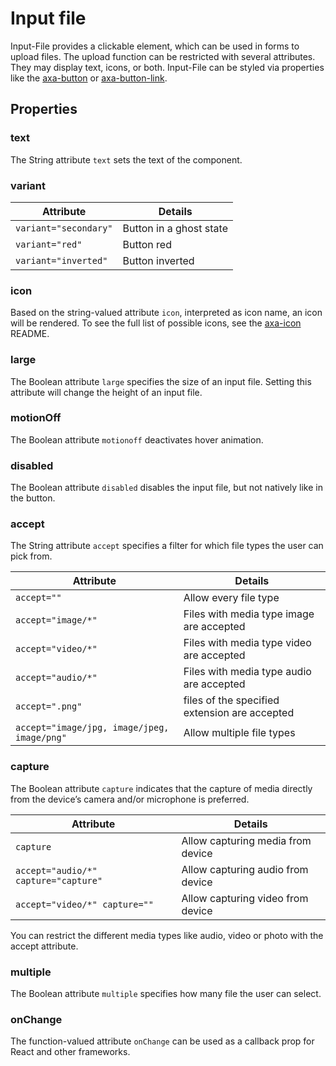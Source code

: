 # Input file

Input-File provides a clickable element, which can be used in forms to upload files. The upload function can be restricted with several attributes. They may display text, icons, or both. Input-File can be styled via properties like the [axa-button](https://github.com/axa-ch/patterns-library/blob/develop/src/components/10-atoms/button/README.md) or [axa-button-link](https://github.com/axa-ch/patterns-library/blob/develop/src/components/10-atoms/button-link/README.md).

## Properties

### text

The String attribute `text` sets the text of the component.

### variant

| Attribute             | Details                 |
| --------------------- | ----------------------- |
| `variant="secondary"` | Button in a ghost state |
| `variant="red"`       | Button red              |
| `variant="inverted"`  | Button inverted         |

### icon

Based on the string-valued attribute `icon`, interpreted as icon name, an icon will be rendered. To see the full list of possible icons, see the [axa-icon](https://github.com/axa-ch/patterns-library/blob/develop/src/components/10-atoms/icon/README.md) README.

### large

The Boolean attribute `large` specifies the size of an input file. Setting this attribute will change the height of an input file.

### motionOff

The Boolean attribute `motionoff` deactivates hover animation.

### disabled

The Boolean attribute `disabled` disables the input file, but not natively like in the button.

### accept

The String attribute `accept` specifies a filter for which file types the user can pick from.

| Attribute                                   | Details                                       |
| ------------------------------------------- | --------------------------------------------- |
| `accept=""`                                 | Allow every file type                         |
| `accept="image/*"`                          | Files with media type image are accepted      |
| `accept="video/*"`                          | Files with media type video are accepted      |
| `accept="audio/*"`                          | Files with media type audio are accepted      |
| `accept=".png"`                             | files of the specified extension are accepted |
| `accept="image/jpg, image/jpeg, image/png"` | Allow multiple file types                     |

### capture

The Boolean attribute `capture` indicates that the capture of media directly from the device’s camera and/or microphone is preferred.

| Attribute                            | Details                           |
| ------------------------------------ | --------------------------------- |
| `capture`                            | Allow capturing media from device |
| `accept="audio/*" capture="capture"` | Allow capturing audio from device |
| `accept="video/*" capture=""`        | Allow capturing video from device |

You can restrict the different media types like audio, video or photo with the accept attribute.

### multiple

The Boolean attribute `multiple` specifies how many file the user can select.

### onChange

The function-valued attribute `onChange` can be used as a callback prop for React and other frameworks.
